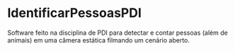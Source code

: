 # IdentificarPessoasPDI
Software feito na disciplina de PDI para detectar e contar pessoas (além de animais) em uma câmera estática filmando um cenário aberto.
